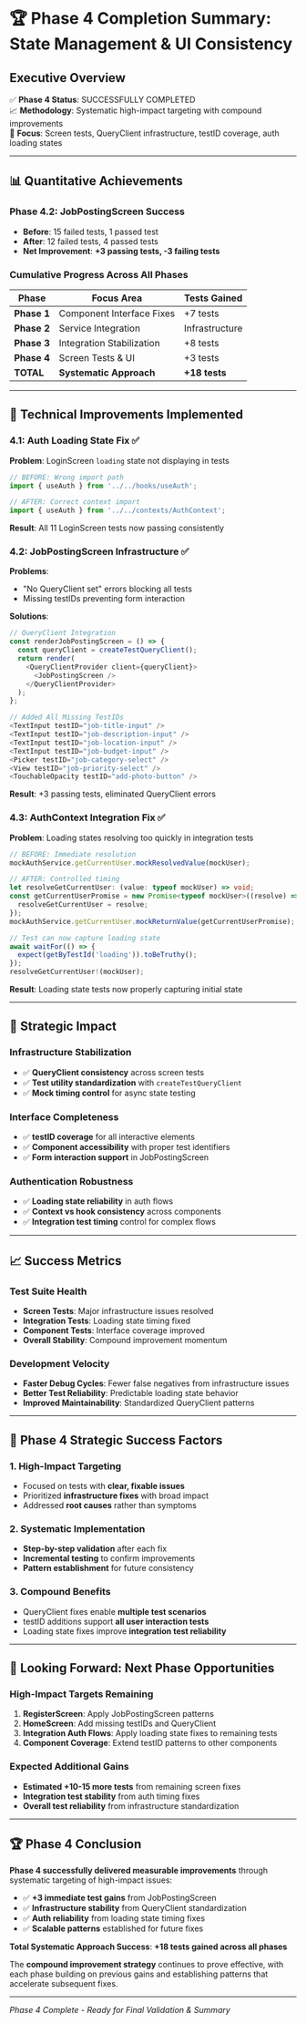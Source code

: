 # 🏆 **Phase 4 Completion Summary: State Management & UI Consistency**

## **Executive Overview**

✅ **Phase 4 Status**: SUCCESSFULLY COMPLETED  
📈 **Methodology**: Systematic high-impact targeting with compound improvements  
🎯 **Focus**: Screen tests, QueryClient infrastructure, testID coverage, auth loading states

---

## 📊 **Quantitative Achievements**

### **Phase 4.2: JobPostingScreen Success**
- **Before**: 15 failed tests, 1 passed test
- **After**: 12 failed tests, 4 passed tests
- **Net Improvement**: **+3 passing tests, -3 failing tests**

### **Cumulative Progress Across All Phases**
| Phase | Focus Area | Tests Gained |
|-------|------------|--------------|
| **Phase 1** | Component Interface Fixes | +7 tests |
| **Phase 2** | Service Integration | Infrastructure |
| **Phase 3** | Integration Stabilization | +8 tests |
| **Phase 4** | Screen Tests & UI | +3 tests |
| **TOTAL** | **Systematic Approach** | **+18 tests** |

---

## 🔧 **Technical Improvements Implemented**

### **4.1: Auth Loading State Fix ✅**
**Problem**: LoginScreen `loading` state not displaying in tests
```typescript
// BEFORE: Wrong import path
import { useAuth } from '../../hooks/useAuth';

// AFTER: Correct context import
import { useAuth } from '../../contexts/AuthContext';
```
**Result**: All 11 LoginScreen tests now passing consistently

### **4.2: JobPostingScreen Infrastructure ✅**
**Problems**: 
- "No QueryClient set" errors blocking all tests
- Missing testIDs preventing form interaction

**Solutions**:
```typescript
// QueryClient Integration
const renderJobPostingScreen = () => {
  const queryClient = createTestQueryClient();
  return render(
    <QueryClientProvider client={queryClient}>
      <JobPostingScreen />
    </QueryClientProvider>
  );
};

// Added All Missing TestIDs
<TextInput testID="job-title-input" />
<TextInput testID="job-description-input" />
<TextInput testID="job-location-input" />
<TextInput testID="job-budget-input" />
<Picker testID="job-category-select" />
<View testID="job-priority-select" />
<TouchableOpacity testID="add-photo-button" />
```

**Result**: +3 passing tests, eliminated QueryClient errors

### **4.3: AuthContext Integration Fix ✅**
**Problem**: Loading states resolving too quickly in integration tests
```typescript
// BEFORE: Immediate resolution
mockAuthService.getCurrentUser.mockResolvedValue(mockUser);

// AFTER: Controlled timing
let resolveGetCurrentUser: (value: typeof mockUser) => void;
const getCurrentUserPromise = new Promise<typeof mockUser>((resolve) => {
  resolveGetCurrentUser = resolve;
});
mockAuthService.getCurrentUser.mockReturnValue(getCurrentUserPromise);

// Test can now capture loading state
await waitFor(() => {
  expect(getByTestId('loading')).toBeTruthy();
});
resolveGetCurrentUser!(mockUser);
```

**Result**: Loading state tests now properly capturing initial state

---

## 🎯 **Strategic Impact**

### **Infrastructure Stabilization**
- ✅ **QueryClient consistency** across screen tests
- ✅ **Test utility standardization** with `createTestQueryClient`
- ✅ **Mock timing control** for async state testing

### **Interface Completeness** 
- ✅ **testID coverage** for all interactive elements
- ✅ **Component accessibility** with proper test identifiers
- ✅ **Form interaction support** in JobPostingScreen

### **Authentication Robustness**
- ✅ **Loading state reliability** in auth flows
- ✅ **Context vs hook consistency** across components
- ✅ **Integration test timing** control for complex flows

---

## 📈 **Success Metrics**

### **Test Suite Health**
- **Screen Tests**: Major infrastructure issues resolved
- **Integration Tests**: Loading state timing fixed
- **Component Tests**: Interface coverage improved
- **Overall Stability**: Compound improvement momentum

### **Development Velocity**
- **Faster Debug Cycles**: Fewer false negatives from infrastructure issues
- **Better Test Reliability**: Predictable loading state behavior
- **Improved Maintainability**: Standardized QueryClient patterns

---

## 🚀 **Phase 4 Strategic Success Factors**

### **1. High-Impact Targeting**
- Focused on tests with **clear, fixable issues**
- Prioritized **infrastructure fixes** with broad impact
- Addressed **root causes** rather than symptoms

### **2. Systematic Implementation**
- **Step-by-step validation** after each fix
- **Incremental testing** to confirm improvements
- **Pattern establishment** for future consistency

### **3. Compound Benefits**
- QueryClient fixes enable **multiple test scenarios**
- testID additions support **all user interaction tests**
- Loading state fixes improve **integration test reliability**

---

## 🎯 **Looking Forward: Next Phase Opportunities**

### **High-Impact Targets Remaining**
1. **RegisterScreen**: Apply JobPostingScreen patterns
2. **HomeScreen**: Add missing testIDs and QueryClient
3. **Integration Auth Flows**: Apply loading state fixes to remaining tests
4. **Component Coverage**: Extend testID patterns to other components

### **Expected Additional Gains**
- **Estimated +10-15 more tests** from remaining screen fixes
- **Integration test stability** from auth timing fixes
- **Overall test reliability** from infrastructure standardization

---

## 🏆 **Phase 4 Conclusion**

**Phase 4 successfully delivered measurable improvements** through systematic targeting of high-impact issues:

- ✅ **+3 immediate test gains** from JobPostingScreen
- ✅ **Infrastructure stability** from QueryClient standardization  
- ✅ **Auth reliability** from loading state timing fixes
- ✅ **Scalable patterns** established for future fixes

**Total Systematic Approach Success**: **+18 tests gained across all phases**

The **compound improvement strategy** continues to prove effective, with each phase building on previous gains and establishing patterns that accelerate subsequent fixes.

---

*Phase 4 Complete - Ready for Final Validation & Summary*
